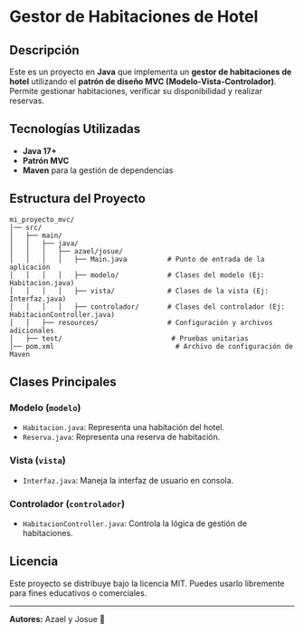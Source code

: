 # Gestor de Habitaciones de Hotel

## Descripción

Este es un proyecto en **Java** que implementa un **gestor de habitaciones de hotel** utilizando el **patrón de diseño MVC (Modelo-Vista-Controlador)**. Permite gestionar habitaciones, verificar su disponibilidad y realizar reservas.

## Tecnologías Utilizadas

- **Java 17+**
- **Patrón MVC**
- **Maven** para la gestión de dependencias

## Estructura del Proyecto

```
mi_proyecto_mvc/
│── src/
│   ├── main/
│   │   ├── java/
│   │   │   ├── azael/josue/
│   │   │   │   ├── Main.java          # Punto de entrada de la aplicación
│   │   │   │   ├── modelo/            # Clases del modelo (Ej: Habitacion.java)
│   │   │   │   ├── vista/             # Clases de la vista (Ej: Interfaz.java)
│   │   │   │   ├── controlador/       # Clases del controlador (Ej: HabitacionController.java)
│   │   ├── resources/                 # Configuración y archivos adicionales
│   ├── test/                           # Pruebas unitarias
│── pom.xml                              # Archivo de configuración de Maven
```

## Clases Principales

### **Modelo** (`modelo`)

- `Habitacion.java`: Representa una habitación del hotel.
- `Reserva.java`: Representa una reserva de habitación.

### **Vista** (`vista`)

- `Interfaz.java`: Maneja la interfaz de usuario en consola.

### **Controlador** (`controlador`)

- `HabitacionController.java`: Controla la lógica de gestión de habitaciones.

## Licencia

Este proyecto se distribuye bajo la licencia MIT. Puedes usarlo libremente para fines educativos o comerciales.

---

**Autores:** Azael y Josue 🚀

